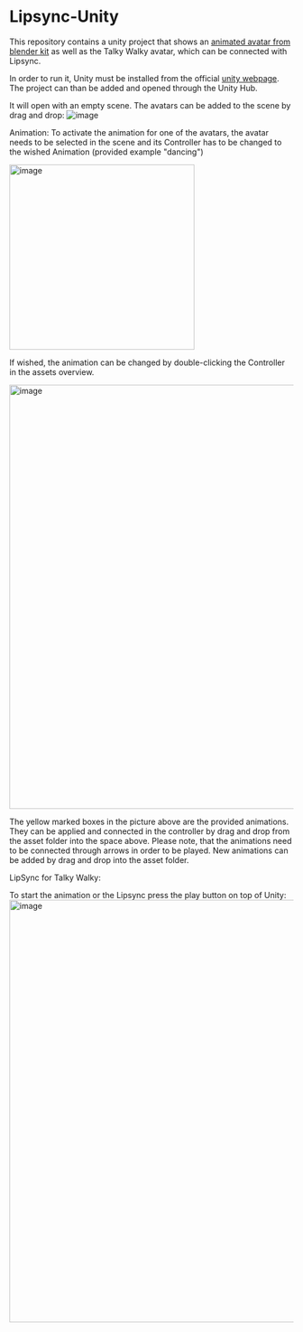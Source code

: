 # Lipsync-Unity

This repository contains a unity project that shows an [animated avatar from blender kit](https://www.blenderkit.com/get-blenderkit/450e765a-514d-4a4d-87c1-0718cb888fcb/?from_addon=True) as well as the Talky Walky avatar, which can be connected with Lipsync.

In order to run it, Unity must be installed from the official [unity webpage](https://unity.com/products).
The project can than be added and opened through the Unity Hub.

It will open with an empty scene. The avatars can be added to the scene by drag and drop:
![image](https://github.com/user-attachments/assets/269d77a7-f377-4f97-9459-5be3d5b4d4d8)

Animation:
To activate the animation for one of the avatars, the avatar needs to be selected in the scene and its Controller has to be changed to the wished Animation
(provided example "dancing")

<img width="328" alt="image" src="https://github.com/user-attachments/assets/fae54aa7-c60c-412f-b374-3286407094f0" />

If wished, the animation can be changed by double-clicking the Controller in the assets overview.

<img width="751" alt="image" src="https://github.com/user-attachments/assets/c19a4a8a-e30e-44bb-9663-cadc8e83540a" />

The yellow marked boxes in the picture above are the provided animations. They can be applied and connected in the controller by drag and drop from the asset folder into the space above. Please note, that the animations need to be connected through arrows in order to be played.
New animations can be added by drag and drop into the asset folder.

LipSync for Talky Walky:


To start the animation or the Lipsync press the play button on top of Unity:
<img width="748" alt="image" src="https://github.com/user-attachments/assets/ce57ed65-63c6-4767-8543-3e8a93d00dfd" />
